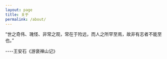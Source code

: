 ```yaml
---
layout: page
title: 关于
permalink: /about/
---
```


“世之奇伟、瑰怪、非常之观，常在于险远，而人之所罕至焉，故非有志者不能至也。”

----王安石《游褒禅山记》
